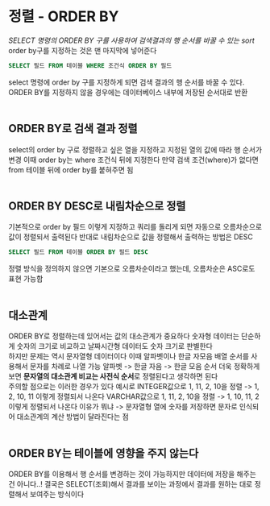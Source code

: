 # 정렬 - ORDER BY
_SELECT 명령의 ORDER BY 구를 사용하여 검색결과의 행 순서를 바꿀 수 있는 sort_
<br>
order by구를 지정하는 것은 맨 마지막에 넣어준다
```SQL
SELECT 필드 FROM 테이블 WHERE 조건식 ORDER BY 필드
```
select 명령에 order by 구를 지정하게 되면 검색 결과의 행 순서를 바꿀 수 있다.
ORDER BY를 지정하지 않을 경우에는 데이터베이스 내부에 저장된 순서대로 반환
<br><br>

## ORDER BY로 검색 결과 정렬
select의 order by 구로 정렬하고 싶은 열을 지정하고 지정된 열의 값에 따라 행 순서가 변경
이때 order by는 where 조건식 뒤에 지정한다
만약 검색 조건(where)가 없다면 from 테이블 뒤에 order by를 붙혀주면 됨
<br><br>

## ORDER BY DESC로 내림차순으로 정렬
기본적으로 order by 필드 이렇게 지정하고 쿼리를 돌리게 되면
자동으로 오름차순으로 값이 정렬되서 출력된다
반대로 내림차순으로 값을 정렬해서 출력하는 방법은 DESC
```SQL
SELECT 필드 FROM 테이블 ORDER BY 필드 DESC
```
정렬 방식을 정의하지 않으면 기본으로 오름차순이라고 했는데, 오름차순은 ASC로도 표현 가능함
<br><br>

## 대소관계
ORDER BY로 정렬하는데 있어서는 값의 대소관계가 중요하다
숫자형 데이터는 단순하게 숫자의 크기로 비교하고 날짜시간형 데이터도 숫자 크기로 판별한다
<br>
하지만 문제는 역시 문자열형 데이터이다
이때 알파벳이나 한글 자모음 배열 순서를 사용해서 문자를 차례로 나열 가능
알파벳 -> 한글 자음 -> 한글 모음 순서
더욱 정확하게 보면 **문자열의 대소관계 비교는 사전식 순서**로 정렬된다고 생각하면 된다
<br>
주의할 점으로는 이러한 경우가 있다
예시로
INTEGER값으로 1, 11, 2, 10을 정렬  -> 1, 2, 10, 11 이렇게 정렬되서 나온다
VARCHAR값으로 1, 11, 2, 10을 정렬 -> 1, 10, 11, 2 이렇게 정렬되서 나온다
이유가 뭐냐 -> 문자열형 열에 숫자를 저장하면 문자로 인식되어 대소관계의 계산 방법이 달라진다는 점
<br><br>

## ORDER BY는 테이블에 영향을 주지 않는다
ORDER BY를 이용해서 행 순서를 변경하는 것이 가능하지만 데이터에 저장을 해주는건 아니다..!
결국은 SELECT(조회)해서 결과를 보이는 과정에서 결과를 원하는 대로 정렬해서 보여주는 방식이다
<br><br><br><br><br>
